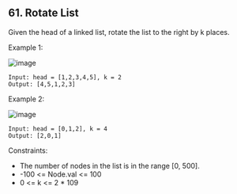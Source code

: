 ## 61. Rotate List

Given the head of a linked list, rotate the list to the right by k places.

Example 1:

![image](https://user-images.githubusercontent.com/71809335/160273046-b291910e-5423-46bc-a66d-e7448d80aaa6.png)

```
Input: head = [1,2,3,4,5], k = 2
Output: [4,5,1,2,3]
```

Example 2:

![image](https://user-images.githubusercontent.com/71809335/160273062-56d493ac-7554-436d-876f-bfb210d90ef6.png)

```
Input: head = [0,1,2], k = 4
Output: [2,0,1]
``` 

Constraints:

- The number of nodes in the list is in the range [0, 500].
- -100 <= Node.val <= 100
- 0 <= k <= 2 * 109

